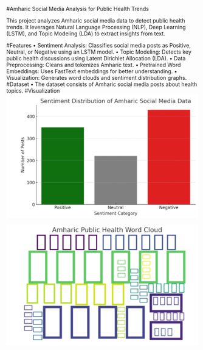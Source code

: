 #Amharic Social Media Analysis for Public Health Trends

This project analyzes Amharic social media data to detect public health trends. It leverages Natural Language Processing (NLP), Deep Learning (LSTM), and Topic Modeling (LDA) to extract insights from text.

#Features
•	Sentiment Analysis: Classifies social media posts as Positive, Neutral, or Negative using an LSTM model.
•	Topic Modeling: Detects key public health discussions using Latent Dirichlet Allocation (LDA).
•	Data Preprocessing: Cleans and tokenizes Amharic text.
•	Pretrained Word Embeddings: Uses FastText embeddings for better understanding.
•	Visualization: Generates word clouds and sentiment distribution graphs.
#Dataset
•	The dataset consists of Amharic social media posts about health topics.
#Visualization
![image alt](https://github.com/asemrie/AI-for-Analyzing-Social-MediaData-for-Public-Health-Trends/blob/main/distribution.PNG)


![image alt](https://github.com/asemrie/AI-for-Analyzing-Social-MediaData-for-Public-Health-Trends/blob/main/word-cloud.PNG)


